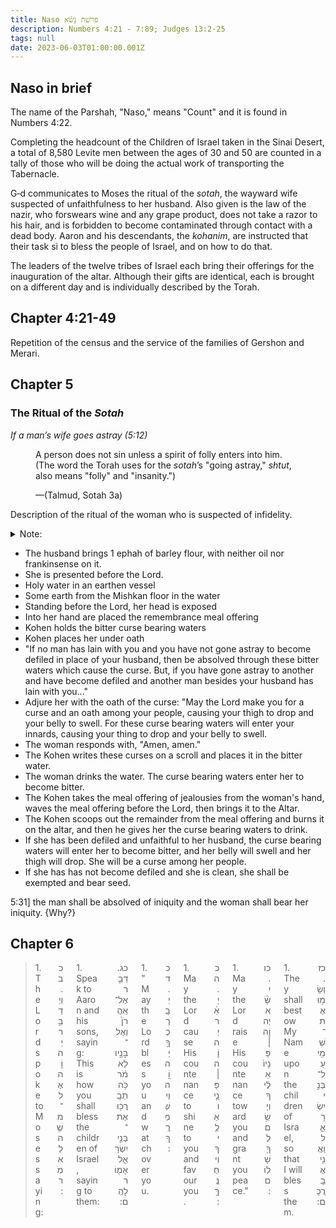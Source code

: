 ```yaml
---
title: Naso פרשׁת נָשׂ֗א
description: Numbers 4:21 - 7:89; Judges 13:2-25
tags: null
date: 2023-06-03T01:00:00.001Z
---
```

## Naso in brief

The name of the Parshah, "Naso," means "Count" and it is found in Numbers 4:22.

Completing the headcount of the Children of Israel taken in the Sinai Desert, a total of 8,580 Levite men between the ages of 30 and 50 are counted in a tally of those who will be doing the actual work of transporting the Tabernacle.

G‑d communicates to Moses the ritual of the _sotah_, the wayward wife suspected of unfaithfulness to her husband. Also given is the law of the nazir, who forswears wine and any grape product, does not take a razor to his hair, and is forbidden to become contaminated through contact with a dead body. Aaron and his descendants, the _kohanim_, are instructed that their task si to bless the people of Israel, and on how to do that.

The leaders of the twelve tribes of Israel each bring their offerings for the inauguration of the altar. Although their gifts are identical, each is brought on a different day and is individually described by the Torah.

## Chapter 4:21-49

Repetition of the census and the service of the families of Gershon and Merari.

## Chapter 5

### The Ritual of the <i>Sotah</i>

_If a man’s wife goes astray (5:12)_

<figure class='quote is-info'>

A person does not sin unless a spirit of folly enters into him. (The word the Torah uses for the _sotah_’s "going astray," _shtut_, also means "folly" and "insanity.")

  <figcaption>&mdash;(Talmud, Sotah 3a)</figcaption>
</figure>

Description of the ritual of the woman who is suspected of infidelity.

<details>
<summary class='tag is-info'>
Note: &nbsp;<i class='fa fa-solid fa-caret-down'></i>
</summary>
<p>
It is quite a ritual, and I think that in a community that practised it, it must have had quite an impact. But, did/could a woman's thigh drop and her belly swell from drinking said water? And if it did, could it not be "psychosomatic"?
</p>
</details>

- The husband brings 1 ephah of barley flour, with neither oil nor frankinsense on it.
- She is presented before the Lord.
- Holy water in an earthen vessel
- Some earth from the Mishkan floor in the water
- Standing before the Lord, her head is exposed
- Into her hand are placed the remembrance meal offering
- Kohen holds the bitter curse bearing waters
- Kohen places her under oath
- "If no man has lain with you and you have not gone astray to become defiled in place of your husband, then be absolved through these bitter waters which cause the curse. But, if you have gone astray to another and have become defiled and another man besides your husband has lain with you..."
- Adjure her with the oath of the curse: "May the Lord make you for a curse and an oath among your people, causing your thigh to drop and your belly to swell. For these curse bearing waters will enter your innards, causing your thing to drop and your belly to swell.
- The woman responds with, "Amen, amen."
- The Kohen writes these curses on a scroll and places it in the bitter water.
- The woman drinks the water. The curse bearing waters enter her to become bitter.
- The Kohen takes the meal offering of jealousies from the woman's hand, waves the meal offering before the Lord, then brings it to the Altar.
- The Kohen scoops out the remainder from the meal offering and burns it on the altar, and then he gives her the curse bearing waters to drink.
- If she has been defiled and unfaithful to her husband, the curse bearing waters will enter her to become bitter, and her belly will swell and her thigh will drop. She will be a curse among her people.
- If she has has not become defiled and she is clean, she shall be exempted and bear seed.

5:31] the man shall be absolved of iniquity and the woman shall bear her iniquity. {Why?}



## Chapter 6

<blockquote>
<div class="columns is-multiline">
  <div class="column is-half">
  1.  The Lord spoke to Moses saying:
  </div>
  <div dir="rtl" class="column">
  כב. וַיְדַבֵּ֥ר יְהוָֹ֖ה אֶל־משֶׁ֥ה לֵּאמֹֽר:
  </div>
  <div class="column is-half">
  1.  Speak to Aaron and his sons, saying: This is how you shall bless the children of Israel, saying to them:  
  </div>
  <div dir="rtl" class="column">
כג. דַּבֵּ֤ר אֶל־אַֽהֲרֹן֙ וְאֶל־בָּנָ֣יו לֵאמֹ֔ר כֹּ֥ה תְבָֽרֲכ֖וּ אֶת־בְּנֵ֣י יִשְׂרָאֵ֑ל אָמ֖וֹר לָהֶֽם:
  </div>
  <div class="column is-half">
  1.  "May the Lord bless you and watch over you.
  </div>
  <div dir="rtl" class="column">
כד. יְבָֽרֶכְךָ֥ יְהוָֹ֖ה וְיִשְׁמְרֶֽךָ:
  </div>
  <div class="column is-half">
  1.  May the Lord cause His countenance to shine to you and favour you.
  </div>
  <div dir="rtl" class="column">
כה. יָאֵ֨ר יְהוָֹ֧ה | פָּנָ֛יו אֵלֶ֖יךָ וִֽיחֻנֶּֽךָּ:
  </div>
  <div class="column is-half">
  1.  May the Lord raise His countenance toward you and grant you peace."  
  </div>
  <div dir="rtl" class="column">
כו. יִשָּׂ֨א יְהוָֹ֤ה | פָּנָיו֙ אֵלֶ֔יךָ וְיָשֵׂ֥ם לְךָ֖ שָׁלֽוֹם:
  </div>
  <div class="column is-half">
  1.  They shall bestow My Name upon the children of Israel, so that I will bless them.  
  </div>
  <div dir="rtl" class="column">
כז. וְשָׂמ֥וּ אֶת־שְׁמִ֖י עַל־בְּנֵ֣י יִשְׂרָאֵ֑ל וַֽאֲנִ֖י אֲבָֽרֲכֵֽם:
  </div>
</div>
</blockquote>
